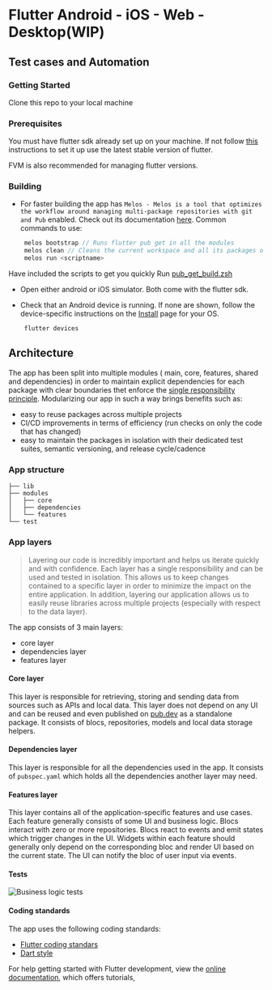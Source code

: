 # Flutter Android - iOS - Web - Desktop(WIP)
## Test cases and Automation



### Getting Started

Clone this repo to your local machine

### Prerequisites
You must have flutter sdk already set up on your machine. If not follow [this](https://docs.flutter.dev/get-started/install) instructions to set it up
use the latest stable version of flutter.

FVM is also recommended for managing flutter versions.

### Building
- For faster building the app has  `Melos - Melos is a tool that optimizes the workflow around managing multi-package repositories with git and Pub` enabled.  Check out its documentation [here](https://pub.dev/packages/melos). Common commands to use:
  ```dart
   melos bootstrap // Runs flutter pub get in all the modules
   melos clean // Cleans the current workspace and all its packages of temporary pub & generated Melos IDE files.
   melos run <scriptname>
  ```

Have included the scripts to get you quickly
Run [pub_get_build.zsh](pub_get_build.zsh)

- Open either android or iOS simulator. Both come with the flutter sdk.
- Check that an Android device is running. If none are shown, follow the device-specific instructions on the [Install](https://docs.flutter.dev/get-started/install) page for your OS.

  ```
   flutter devices
  ```

## Architecture
The app has been split into multiple modules ( main, core, features, shared and dependencies) in order to maintain explicit dependencies for each package with clear boundaries thet enforce the [single responsibility principle](https://en.wikipedia.org/wiki/Single-responsibility_principle). Modularizing our app in such a way brings benefits such as:

-   easy to reuse packages across multiple projects
-   CI/CD improvements in terms of efficiency (run checks on only the code that has changed)
-   easy to maintain the packages in isolation with their dedicated test suites, semantic versioning, and release cycle/cadence

### App structure
  ```
├── lib
├── modules
│   ├── core
│   ├── dependencies
│   └── features
└── test
```
### App layers
> Layering our code is incredibly important and helps us iterate quickly
> and with confidence. Each layer has a single responsibility and can be
> used and tested in isolation. This allows us to keep changes contained
> to a specific layer in order to minimize the impact on the entire
> application. In addition, layering our application allows us to easily
> reuse libraries across multiple projects (especially with respect to
> the data layer).

The app consists of 3 main layers:
- core layer
- dependencies layer
- features layer

#### Core layer
This layer is responsible for retrieving, storing and  sending data from  sources such as APIs and local data.
This layer does not depend on any UI and can be reused and even published on [pub.dev](https://pub.dev/) as a standalone package. It consists of blocs, repositories, models and local data storage helpers.
#### Dependencies layer
This layer is responsible for all the dependencies used in the app. It consists of `pubspec.yaml`  which holds all the dependencies another layer may need.
#### Features layer
This layer contains all of the application-specific features and use cases. Each feature generally consists of some UI and business logic. Blocs interact with zero or more repositories. Blocs react to events and emit states which trigger changes in the UI. Widgets within each feature should generally only depend on the corresponding bloc and render UI based on the current state. The UI can notify the bloc of user input via events.

#### Tests
![Business logic tests](Screenshot%202024-07-24%20at%204.20.39%E2%80%AFAM.png)

#### Coding standards
The app uses the following coding standards:



- [Flutter coding standars](https://github.com/flutter/flutter/wiki/Style-guide-for-Flutter-repo)
- [Dart style](https://dart.dev/guides/language/effective-dart/style)

For help getting started with Flutter development, view the
[online documentation](https://docs.flutter.dev/), which offers tutorials,
